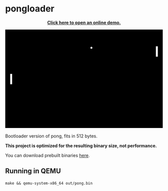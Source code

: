 # pongloader

<p align="center">
    <a href="https://demo.mat.dev/pongloader/">
        <strong>Click here to open an online demo.</strong>
    </a>
</p>

<p align="center">
    <a href="https://demo.mat.dev/pongloader/">
        <img src="https://raw.githubusercontent.com/mat-sz/pongloader/master/screenshot.png" alt="Screenshot">
    </a>
</p>

Bootloader version of pong, fits in 512 bytes.

**This project is optimized for the resulting binary size, not performance.**

You can download prebuilt binaries [here](https://github.com/mat-sz/pongloader/releases).

## Running in QEMU

```
make && qemu-system-x86_64 out/pong.bin
```